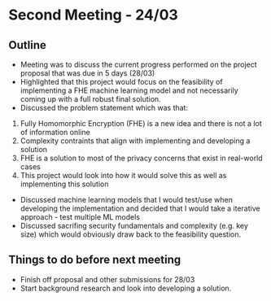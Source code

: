 # Second Meeting - 24/03

## Outline

- Meeting was to discuss the current progress performed on the project proposal that was due in 5 days (28/03)
- Highlighted that this project would focus on the feasibility of implementing a FHE machine learning model and not necessarily coming up with a full robust final solution.
- Discussed the problem statement which was that:

1. Fully Homomorphic Encryption (FHE) is a new idea and there is not a lot of information online
1. Complexity contraints that align with implementing and developing a solution
1. FHE is a solution to most of the privacy concerns that exist in real-world cases
1. This project would look into how it would solve this as well as implementing this solution

- Discussed machine learning models that I would test/use when developing the implementation and decided that I would take a iterative approach - test multiple ML models
- Discussed sacrifing security fundamentals and complexity (e.g. key size) which would obviously draw back to the feasibility question.

## Things to do before next meeting

- Finish off proposal and other submissions for 28/03
- Start background research and look into developing a solution.
